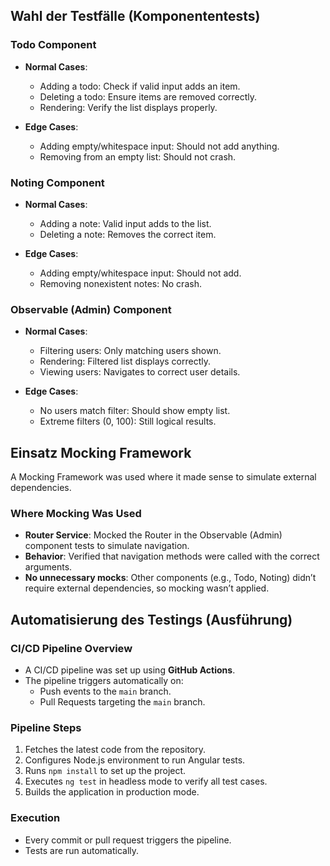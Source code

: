 ## Wahl der Testfälle (Komponententests)

### Todo Component
- **Normal Cases**:
  - Adding a todo: Check if valid input adds an item.
  - Deleting a todo: Ensure items are removed correctly.
  - Rendering: Verify the list displays properly.

- **Edge Cases**:
  - Adding empty/whitespace input: Should not add anything.
  - Removing from an empty list: Should not crash.

### Noting Component
- **Normal Cases**:
  - Adding a note: Valid input adds to the list.
  - Deleting a note: Removes the correct item.

- **Edge Cases**:
  - Adding empty/whitespace input: Should not add.
  - Removing nonexistent notes: No crash.

### Observable (Admin) Component
- **Normal Cases**:
  - Filtering users: Only matching users shown.
  - Rendering: Filtered list displays correctly.
  - Viewing users: Navigates to correct user details.

- **Edge Cases**:
  - No users match filter: Should show empty list.
  - Extreme filters (0, 100): Still logical results.


## Einsatz Mocking Framework

A Mocking Framework was used where it made sense to simulate external dependencies.

### Where Mocking Was Used
- **Router Service**: Mocked the Router in the Observable (Admin) component tests to simulate navigation.
- **Behavior**: Verified that navigation methods were called with the correct arguments.
- **No unnecessary mocks**: Other components (e.g., Todo, Noting) didn’t require external dependencies, so mocking wasn’t applied.

## Automatisierung des Testings (Ausführung)

### CI/CD Pipeline Overview
- A CI/CD pipeline was set up using **GitHub Actions**.
- The pipeline triggers automatically on:
  - Push events to the `main` branch.
  - Pull Requests targeting the `main` branch.

### Pipeline Steps
1. Fetches the latest code from the repository.
2. Configures Node.js environment to run Angular tests.
3. Runs `npm install` to set up the project.
4. Executes `ng test` in headless mode to verify all test cases.
5. Builds the application in production mode.

### Execution
- Every commit or pull request triggers the pipeline.
- Tests are run automatically.

